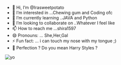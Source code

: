 - 👋 Hi, I’m @Irasweetpotato
- 👀 I’m interested in ...Chewing gum and Coding ofc 
- 🌱 I’m currently learning ..JAVA and Python
- 💞️ I’m looking to collaborate on ..Whatever I feel like 
- 📫 How to reach me ...shira1597
- 😄 Pronouns: ... She,Her,Gal 
- ⚡ Fun fact: ... i can touch my nose with my tongue ;)
- 💖 Perfection ? Do you mean Harry Styles ? 
<!---
Irasweetpotato/Irasweetpotato is a ✨ special ✨ repository because its `README.md` (this file) appears on your GitHub profile.
You can click the Preview link to take a look at your changes.
--->

![yo](https://user-images.githubusercontent.com/93521841/139667007-c1c33308-87f8-47df-8bde-9679cafdbed7.gif)
